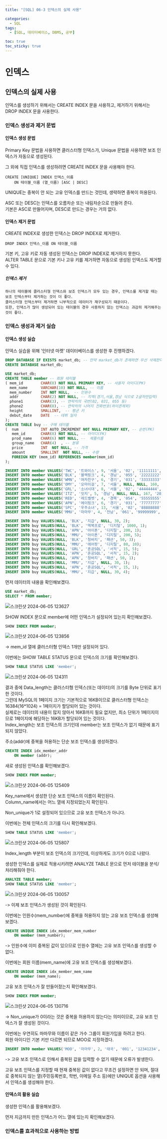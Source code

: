 ```yaml
---
title: "[SQL] 06-3 인덱스의 실제 사용"

categories: 
  - SQL
tags:
  - [SQL, 데이터베이스, DBMS, 공부]

toc: true
toc_sticky: true
---
```


# 인덱스

## 인덱스의 실제 사용

인덱스를 생성하기 위해서는 CREATE INDEX 문을 사용하고, 제거하기 위해서는 DROP INDEX 문을 사용한다.

### 인덱스 생성과 제거 문법

#### 인덱스 생성 문법

Primary Key 문법을 사용하면 클러스터형 인덱스가, Unique 문법을 사용하면 보조 인덱스가 자동으로 생성된다.

그 외에 직접 인덱스를 생성하려면 CREATE INDEX 문을 사용해야 한다.

```
CREATE [UNIQUE] INDEX 인덱스_이름
    ON 테이블_이름 (열_이름) [ASC | DESC]
```

UNIQUE는 중복이 안 되는 고유 인덱스를 만드는 것인데, 생략하면 중복이 허용된다.

ASC 또는 DESC는 인덱스를 오름차순 또는 내림차순으로 만들어 준다. <BR> 기본은 ASC로 만들어지며, DESC로 만드는 경우는 거의 없다.


#### 인덱스 제거 문법

CREATE INDEX로 생성한 인덱스는 DROP INDEX로 제거한다.

```
DROP INDEX 인덱스_이름 ON 테이블_이름
```
기본 키, 고유 키로 자동 생성된 인덱스는 DROP INDEX로 제거하지 못한다. <BR> ALTER TABLE 문으로 기본 키나 고유 키를 제거하면 자동으로 생성된 인덱스도 제거할 수 있다.


##### 인덱스 제거
    하나의 테이블에 클러스터형 인덱스와 보조 인덱스가 모두 있는 경우, 인덱스를 제거할 때는 보조 인덱스부터 제거하는 것이 더 좋다. 
    클러스터형 인덱스부터 제거하면 니부적으로 데이터가 재구성되기 때문이다.  
    또한, 인덱스가 많이 생성되어 있는 테이블의 경우 사용하지 않는 인덱스는 과감히 제거해주는 것이 좋다.



### 인덱스 생성과 제거 실습

#### 인덱스 생성 실습

인덱스 실습을 위해 '인터넷 마켓' 데이터베이스를 생성한 후 진행하겠다.

```SQL
DROP DATABASE IF EXISTS market_db; -- 만약 market_db가 존재하면 우선 삭제한다.
CREATE DATABASE market_db;

USE market_db;
CREATE TABLE member -- 회원 테이블
( mem_id  		CHAR(8) NOT NULL PRIMARY KEY, -- 사용자 아이디(PK)
  mem_name    	VARCHAR(10) NOT NULL, -- 이름
  mem_number    INT NOT NULL,  -- 인원수
  addr	  		CHAR(2) NOT NULL, -- 지역(경기,서울,경남 식으로 2글자만입력)
  phone1		CHAR(3), -- 연락처의 국번(02, 031, 055 등)
  phone2		CHAR(8), -- 연락처의 나머지 전화번호(하이픈제외)
  height    	SMALLINT,  -- 평균 키
  debut_date	DATE  -- 데뷔 일자
);
CREATE TABLE buy -- 구매 테이블
(  num 		    INT AUTO_INCREMENT NOT NULL PRIMARY KEY, -- 순번(PK)
   mem_id   	CHAR(8) NOT NULL, -- 아이디(FK)
   prod_name 	CHAR(6) NOT NULL, --  제품이름
   group_name 	CHAR(4)  , -- 분류
   price     	INT  NOT NULL, -- 가격
   amount    	SMALLINT  NOT NULL, -- 수량
   FOREIGN KEY (mem_id) REFERENCES member(mem_id)
);

INSERT INTO member VALUES('TWC', '트와이스', 9, '서울', '02', '11111111', 167, '2015.10.19');
INSERT INTO member VALUES('BLK', '블랙핑크', 4, '경남', '055', '22222222', 163, '2016.08.08');
INSERT INTO member VALUES('WMN', '여자친구', 6, '경기', '031', '33333333', 166, '2015.01.15');
INSERT INTO member VALUES('OMY', '오마이걸', 7, '서울', NULL, NULL, 160, '2015.04.21');
INSERT INTO member VALUES('GRL', '소녀시대', 8, '서울', '02', '44444444', 168, '2007.08.02');
INSERT INTO member VALUES('ITZ', '잇지', 5, '경남', NULL, NULL, 167, '2019.02.12');
INSERT INTO member VALUES('RED', '레드벨벳', 4, '경북', '054', '55555555', 161, '2014.08.01');
INSERT INTO member VALUES('APN', '에이핑크', 6, '경기', '031', '77777777', 164, '2011.02.10');
INSERT INTO member VALUES('SPC', '우주소녀', 13, '서울', '02', '88888888', 162, '2016.02.25');
INSERT INTO member VALUES('MMU', '마마무', 4, '전남', '061', '99999999', 165, '2014.06.19');

INSERT INTO buy VALUES(NULL, 'BLK', '지갑', NULL, 30, 2);
INSERT INTO buy VALUES(NULL, 'BLK', '맥북프로', '디지털', 1000, 1);
INSERT INTO buy VALUES(NULL, 'APN', '아이폰', '디지털', 200, 1);
INSERT INTO buy VALUES(NULL, 'MMU', '아이폰', '디지털', 200, 5);
INSERT INTO buy VALUES(NULL, 'BLK', '청바지', '패션', 50, 3);
INSERT INTO buy VALUES(NULL, 'MMU', '에어팟', '디지털', 80, 10);
INSERT INTO buy VALUES(NULL, 'GRL', '혼공SQL', '서적', 15, 5);
INSERT INTO buy VALUES(NULL, 'APN', '혼공SQL', '서적', 15, 2);
INSERT INTO buy VALUES(NULL, 'APN', '청바지', '패션', 50, 1);
INSERT INTO buy VALUES(NULL, 'MMU', '지갑', NULL, 30, 1);
INSERT INTO buy VALUES(NULL, 'APN', '혼공SQL', '서적', 15, 1);
INSERT INTO buy VALUES(NULL, 'MMU', '지갑', NULL, 30, 4);
```

먼저 데이터의 내용을 확인해보겠다.

```SQL
USE market_db;
SELECT * FROM member;
```
![스크린샷 2024-06-05 123627](https://github.com/gsh06169/gsh06169/assets/150469460/ba298478-bf40-4d0e-b8b9-506b20526d61)

SHOW INDEX 문으로 member에 어떤 인덱스가 설정되어 있는지 확인해보겠다.

```sql
SHOW INDEX FROM member;
```
![스크린샷 2024-06-05 123856](https://github.com/gsh06169/gsh06169/assets/150469460/845bafbb-8d25-43cc-90b8-3ed2562230bb)

-> mem_id 열에 클러스터형 인덱스 1개만 설정되어 있다.

이번에는 SHOW TABLE STATUS 문으로 인덱스의 크기를 확인해보겠다.

```SQL
SHOW TABLE STATUS LIKE 'member';
```
![스크린샷 2024-06-05 124311](https://github.com/gsh06169/gsh06169/assets/150469460/8687df01-c57c-482d-bbed-2ea4f8100b01)

결과 중에 Data_length는 클러스터형 인덱스(또는 데이터)의 크기를 Byte 단위로 표기한 것이다. <br> 그런데 MySQL의 1페이지 크기는 기본적으로 16KB이므로 클러스터형 인덱스는 16384(16*1024) = 1페이지가 할당되어 있는 것이다. <br> 실제로는 데이터의 내용이 많지 않아서 16KB까지 필요 없지만, 최소 단위가 1페이지이므로 1페이지에 해당하는 16KB가 할당되어 있는 것이다. <br> Index_length는 보조 인덱스의 크기인데 member는 보조 인덱스가 없기 때문에 표기되지 않았다.

주소(addr)에 중복을 허용하는 단순 보조 인덱스를 생성하겠다.

```sql
CREATE INDEX idx_member_addr
    ON member (addr);
```

새로 생성된 인덱스를 확인해보겠다.

```sql
SHOW INDEX FROM member;
```
![스크린샷 2024-06-05 125409](https://github.com/gsh06169/gsh06169/assets/150469460/96c49a0a-a2b2-4b53-a885-b6d8e8ebb369)

Key_name에서 생성한 단순 보조 인덱스의 이름이 확인된다. <br> Column_name에서는 어느 열에 지정되었는지 확인된다.

Non_unique가 1로 설정되어 있으므로 고유 보조 인덱스가 아니다.

이번에는 전체 인덱스의 크기를 다시 확인해보겠다.

```SQL
SHOW TABLE STATUS LIKE 'member';
```
![스크린샷 2024-06-05 125807](https://github.com/gsh06169/gsh06169/assets/150469460/bfc999f7-b2ea-4bf8-a678-8c03787aa779)

Index_length 부분이 보조 인덱스의 크기인데, 이상하게도 크기가 0으로 나왔다.

생성한 인덱스를 실제로 적용시키려면 ANALYZE TABLE 문으로 먼저 테이블을 분석/처리해줘야 한다.

```SQL
ANALYZE TABLE member;
SHOW TABLE STATUS LIKE 'member';
```
![스크린샷 2024-06-05 130057](https://github.com/gsh06169/gsh06169/assets/150469460/a78938ee-c3c6-46f6-bdde-f4b6f3fe454a)

-> 이제 보조 인덱스가 생성된 것이 확인된다.

이번에는 인원수(mem_number)에 중복을 허용하지 않는 고유 보조 인덱스를 생성해보겠다.

```sql
CREATE UNIQUE INDEX idx_member_mem_number
    ON member (mem_number);
```
-> 인원수에 이미 중복된 값이 있으므로 인원수 열에는 고유 보조 인덱스를 생성할 수 없다.

이번에는 회원 이름(mem_name)에 고유 보조 인덱스를 생성해보겠다.

```sql
CREATE UNIQUE INDEX idx_member_mem_name
    ON member (mem_name);
```

고유 보조 인덱스가 잘 만들어졌는지 확인해보겠다.

```sql
SHOW INDEX FROM member;
```
![스크린샷 2024-06-05 130716](https://github.com/gsh06169/gsh06169/assets/150469460/38ff2028-69b8-4b37-8581-3e9d54ac32a3)

-> Non_unique가 0이라는 것은 중복을 허용하지 않는다는 의미이므로, 고유 보조 인덱스가 잘 생성된 것이다.

이번에는 우연히도 마마무와 이름이 같은 가수 그룹이 회원가입을 하려고 한다. <br> 회원 아이디인 기본 키만 다르면 되므로 MOO로 지정하겠다.

```sql
INSERT INTO member VALUES('MOO', '마마무', 2, '태국', '001', '12341234', 155, '2020.10.10');
```
-> 고유 보조 인덱스로 인해서 중복된 값을 입력할 수 없기 때문에 오류가 발생한다.

고유 보조 인덱스를 지정할 때 현재 중복된 값이 없다고 무조건 설정하면 안 되며, 절대로 중복되지 않는 열(주민등록번호, 학번, 이메일 주소 등)에만 UNIQUE 옵션을 사용해서 인덱스를 생성해야 한다.


#### 인덱스의 활용 실습

생성한 인덱스를 활용해보겠다.

먼저 지금까지 만든 인덱스가 어느 열에 있는지 확인해보겠다.




### 인덱스를 효과적으로 사용하는 방법